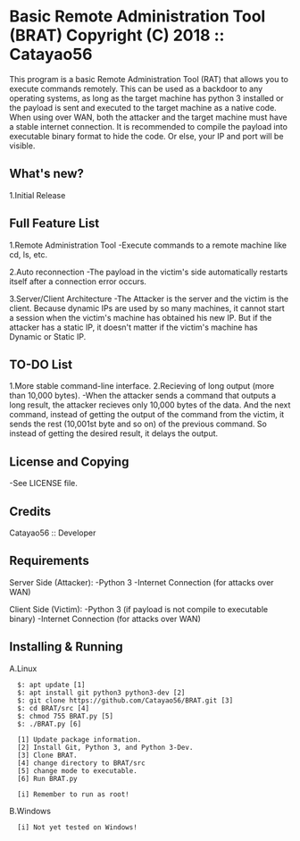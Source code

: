 Basic Remote Administration Tool (BRAT)
Copyright (C) 2018 :: Catayao56
================
This program is a basic Remote Administration Tool (RAT)
that allows you to execute commands remotely. This can be
used as a backdoor to any operating systems, as long as
the target machine has python 3 installed or the payload
is sent and executed to the target machine as a native code.
When using over WAN, both the attacker and the target machine
must have a stable internet connection. It is recommended to
compile the payload into executable binary format to hide the
code. Or else, your IP and port will be visible.

What's new?
------------------
1.Initial Release

Full Feature List
------------------------
1.Remote Administration Tool
      -Execute commands to a remote machine like cd, ls, etc.

2.Auto reconnection
      -The payload in the victim's side automatically restarts
      itself after a connection error occurs.

3.Server/Client Architecture
      -The Attacker is the server and the victim is the client.
      Because dynamic IPs are used by so many machines, it
      cannot start a session when the victim's machine has
      obtained his new IP. But if the attacker has a static IP,
      it doesn't matter if the victim's machine has Dynamic or
      Static IP.

TO-DO List
------------------------
1.More stable command-line interface.
2.Recieving of long output (more than 10,000 bytes).
      -When the attacker sends a command that outputs a long result,
      the attacker recieves only 10,000 bytes of the data. And the
      next command, instead of getting the output of the command
      from the victim, it sends the rest (10,001st byte and so on)
      of the previous command. So instead of getting the desired
      result, it delays the output.

License and Copying
-----------------------

-See LICENSE file.

Credits
------------------------
Catayao56 :: Developer


Requirements
------------------------
Server Side (Attacker):
      -Python 3
      -Internet Connection (for attacks over WAN)

Client Side (Victim):
      -Python 3 (if payload is not compile to executable binary)
      -Internet Connection (for attacks over WAN)


Installing & Running
------------------------
A.Linux

      $: apt update [1]
      $: apt install git python3 python3-dev [2]
      $: git clone https://github.com/Catayao56/BRAT.git [3]
      $: cd BRAT/src [4]
      $: chmod 755 BRAT.py [5]
      $: ./BRAT.py [6]

      [1] Update package information.
      [2] Install Git, Python 3, and Python 3-Dev.
      [3] Clone BRAT.
      [4] change directory to BRAT/src
      [5] change mode to executable.
      [6] Run BRAT.py

      [i] Remember to run as root!

B.Windows

      [i] Not yet tested on Windows!
